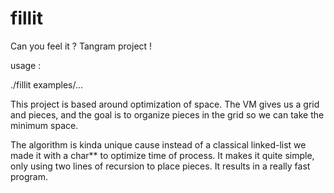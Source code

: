 # fillit
Can you feel it ? Tangram project !

usage : 

./fillit examples/...

This project is based around optimization of space.
The VM gives us a grid and pieces, and the goal is to organize pieces in the grid so we can take the minimum space.

The algorithm is kinda unique cause instead of a classical linked-list we made it with a char** to optimize time of process. It makes it quite simple, only using two lines of
recursion to place pieces. It results in a really fast program.

